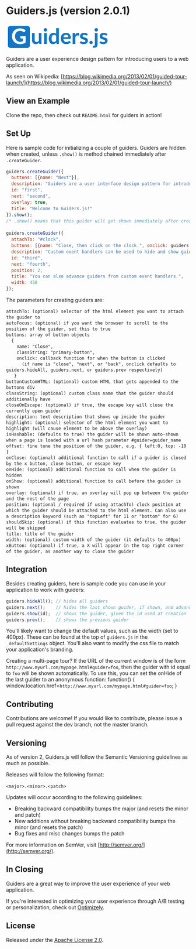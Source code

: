 Guiders.js (version 2.0.1)
==========================

![Guiders.js](static/logo.png "Guiders.js")

Guiders are a user experience design pattern for introducing users to a web application.

As seen on Wikipedia: [https://blog.wikimedia.org/2013/02/01/guided-tour-launch/](https://blog.wikimedia.org/2013/02/01/guided-tour-launch/)

View an Example
---------------

Clone the repo, then check out `README.html` for guiders in action!

Set Up
------

Here is sample code for initializing a couple of guiders.  Guiders are hidden when created, unless `.show()` is method chained immediately after `.createGuider`.

~~~ javascript
guiders.createGuider({
  buttons: [{name: "Next"}],
  description: "Guiders are a user interface design pattern for introducing features of software. This dialog box, for example, is the first in a series of guiders that together make up a guide.",
  id: "first",
  next: "second",
  overlay: true,
  title: "Welcome to Guiders.js!"
}).show();
/* .show() means that this guider will get shown immediately after creation. */

guiders.createGuider({
  attachTo: "#clock",
  buttons: [{name: "Close, then click on the clock.", onclick: guiders.hideAll}],
  description: "Custom event handlers can be used to hide and show guiders. This allows you to interactively show the user how to use your software by having them complete steps. To try it, click on the clock.",
  id: "third",
  next: "fourth",
  position: 2,
  title: "You can also advance guiders from custom event handlers.",
  width: 450
});
~~~~

The parameters for creating guiders are:

~~~
attachTo: (optional) selector of the html element you want to attach the guider to
autoFocus: (optional) if you want the browser to scroll to the position of the guider, set this to true
buttons: array of button objects
  {
    name: "Close",
    classString: "primary-button",
    onclick: callback function for when the button is clicked
      (if name is "close", "next", or "back", onclick defaults to guiders.hideAll, guiders.next, or guiders.prev respectively)
   }
buttonCustomHTML: (optional) custom HTML that gets appended to the buttons div
classString: (optional) custom class name that the guider should additionally have
closeOnEscape: (optional) if true, the escape key will close the currently open guider
description: text description that shows up inside the guider
highlight: (optional) selector of the html element you want to highlight (will cause element to be above the overlay)
isHashable: (defaults to true) the guider will be shown auto-shown when a page is loaded with a url hash parameter #guider=guider_name
offset: fine tune the position of the guider, e.g. { left:0, top: -10 }
onClose: (optional) additional function to call if a guider is closed by the x button, close button, or escape key
onHide: (optional) additional function to call when the guider is hidden
onShow: (optional) additional function to call before the guider is shown
overlay: (optional) if true, an overlay will pop up between the guider and the rest of the page
position: (optional / required if using attachTo) clock position at which the guider should be attached to the html element. Can also use a description keyword (such as "topLeft" for 11 or "bottom" for 6)
shouldSkip: (optional) if this function evaluates to true, the guider will be skipped
title: title of the guider
width: (optional) custom width of the guider (it defaults to 400px)
xButton: (optional) if true, a X will appear in the top right corner of the guider, as another way to close the guider
~~~


Integration
-----------

Besides creating guiders, here is sample code you can use in your application to work with guiders:

~~~ javascript
guiders.hideAll(); // hides all guiders
guiders.next();    // hides the last shown guider, if shown, and advances to the next guider
guiders.show(id);  // shows the guider, given the id used at creation
guiders.prev();    // shows the previous guider
~~~

You'll likely want to change the default values, such as the width (set to 400px).  These can be found at the top of `guiders.js` in the `_defaultSettings` object.  You'll also want to modify the css file to match your application's branding.

Creating a multi-page tour?  If the URL of the current window is of the form `http://www.myurl.com/mypage.html#guider=foo`, then the guider with id equal to `foo` will be shown automatically.  To use this, you can set the onHide of the last guider to an anonymous function: function() { window.location.href=`http://www.myurl.com/mypage.html#guider=foo`; }


Contributing
------------
Contributions are welcome! If you would like to contribute, please issue a pull request against the dev branch, not the master branch.


Versioning
----------
As of version 2, Guiders.js will follow the Semantic Versioning guidelines as much as possible.

Releases will follow the following format:

`<major>.<minor>.<patch>`

Updates will occur according to the following guidelines:

* Breaking backward compatibility bumps the major (and resets the minor and patch)
* New additions without breaking backward compatibility bumps the minor (and resets the patch)
* Bug fixes and misc changes bumps the patch

For more information on SemVer, visit [http://semver.org/](http://semver.org/).


In Closing
----------

Guiders are a great way to improve the user experience of your web application.

If you're interested in optimizing your user experience through A/B testing or personalization, check out [Optimizely](http://www.optimizely.com).


License
-------

Released under the [Apache License 2.0](http://www.apache.org/licenses/LICENSE-2.0.html).
